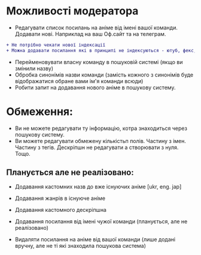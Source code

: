 # Можливості модератора

* Редагувати список посилань на аніме від імені вашої команди. Додавати нові. Наприклад на ваш Оф.сайт та на телеграм.

```diff
+ Не потрібно чекати нової індексації
+ Можна додавати посилання які в принципі не індексуються - ютуб, фекс, телеграм, ваш офсайт, тощо
```

* Перейменовувати власну команду в пошуковій системі (якщо ви змінили назву)
* Обробка синонімів назви команди (замість кожного з синонімів буде відображатися обране вами ім'я команди всюди)
* Робити запит на додавання нового аніме в пошукову систему.

# Обмеження: 
* Ви не можете редагувати ту інформацію, котра знаходиться через пошукову систему.
* Ви можете редагувати обмежену кількістьп полів. Частину з імен. Частину з тегів. Дескріпшн не редагувати а створювати з нуля. Тощо.

## Планується але не реалізовано:

* Додавання кастомних назв до вже існуючих аніме [ukr, eng. jap]
* Додавання жанрів в існуюче аніме
* Додавання кастомного дескріпшна

* Додавання посилання від імені чужої команди (планується, але не реалізовано)
* Видаляти посилання на аніме від вашої команди (лише додані вручну, але не ті які знаходила пошукова система)
